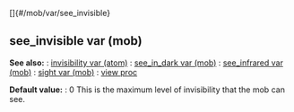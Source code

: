 []{#/mob/var/see_invisible}
## see_invisible var (mob)
**See also:**
:   [invisibility var (atom)](#/atom/var/invisibility)
:   [see_in_dark var (mob)](#/mob/var/see_in_dark)
:   [see_infrared var (mob)](#/mob/var/see_infrared)
:   [sight var (mob)](#/mob/var/sight)
:   [view proc](#/proc/view)
<!-- -->
**Default value:**
:   0
This is the maximum level of invisibility that the mob can see.